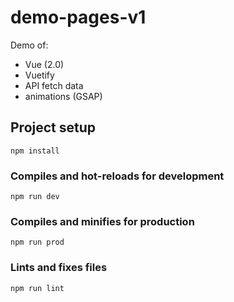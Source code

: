 # demo-pages-v1

Demo of: 
 - Vue (2.0)
 - Vuetify
 - API fetch data
 - animations (GSAP)

## Project setup

```
npm install
```

### Compiles and hot-reloads for development

```
npm run dev
```

### Compiles and minifies for production

```
npm run prod
```

### Lints and fixes files

```
npm run lint
```
